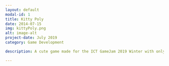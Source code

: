 ```yaml
---
layout: default
modal-id: 1
title: Kitty Poly
date: 2014-07-15
img: kittyPoly.png
alt: image-alt
project-date: July 2019
category: Game Development

description: A cute game made for the ICT GameJam 2019 Winter with only 48 hours to work on it. The theme was "Start with nothing". Created in a two person team with my task doing all the visuals and 3D Modeling. You play as a mischeavious cat who starts collecting things into a ball. <a href="https://ramilhinshaw.itch.io/kitty-poly">Play Here</a>.

---
```


